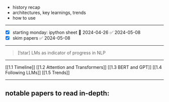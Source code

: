 - history recap
- architectures, key learnings, trends
- how to use

---

- [x] starting monday: ipython sheet 📅 2024-04-26 ✅ 2024-05-08
- [x] skim papers ✅ 2024-05-08

----

>[!star] LMs as indicator of progress in NLP

----

[[1.1 Timeline]]
[[1.2 Attention and Transformers]]
[[1.3 BERT and GPT]]
[[1.4 Following LLMs]]
[[1.5 Trends]]

---

notable papers to read in-depth:
- 